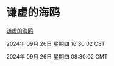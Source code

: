 # 谦虚的海鸥
[谦虚的海鸥](http://219.139.198.207:56308/qxdho/course/base/hotlink/index.php)

2024年 09月 26日 星期四 16:30:02 CST

2024年 09月 26日 星期四 08:30:02 GMT
